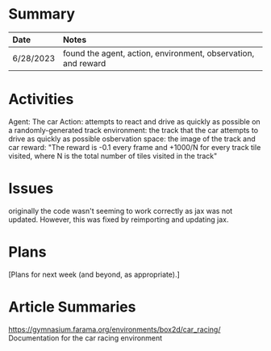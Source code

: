 # Summary

| Date   | Notes
| :----- | :-------------------------------
| 6/28/2023 | found the agent, action, environment, observation, and reward

# Activities

Agent: The car
Action: attempts to react and drive as quickly as possible on a randomly-generated track 
environment: the track that the car attempts to drive as quickly as possible 
osbervation space: the image of the track and car 
reward: "The reward is -0.1 every frame and +1000/N for every track tile visited, where N is the total number of tiles visited in the track"

# Issues

originally the code wasn't seeming to work correctly as jax was not updated. However, this was fixed by reimporting and updating jax.

# Plans

[Plans for next week (and beyond, as appropriate).]

# Article Summaries

https://gymnasium.farama.org/environments/box2d/car_racing/
Documentation for the car racing environment
